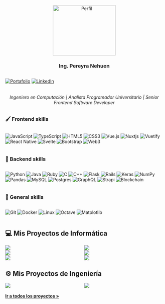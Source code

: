 <div align="center">
  <a href="https://pereyranehuen.netlify.app">
    <img src="https://pereyranehuen.netlify.app/_nuxt/img/perfil.c6a862e.png" alt="Perfil" width="200" height="160">
  </a>
  <h3 align="center">Ing. Pereyra Nehuen</h3>
  <div style=" display: flex;justify-content:space-between;">
  
  [![Portafolio](https://img.shields.io/badge/Portfolio-%23000000.svg?style=for-the-badge&logo=nuxtdotjs&logoColor=c5e1a5)](https://pereyranehuen.netlify.app)
  [![LinkedIn](https://img.shields.io/badge/linkedin-%230077B5.svg?style=for-the-badge&logo=linkedin&logoColor=white)](https://www.linkedin.com/in/nehuen-pereyra-014b24160/)
</div>
  <h6 align="center">Ingeniero en Computación | Analista Programador Universitario | Senior Frontend Software Developer</h3>
</div>

### 🖌️ Frontend skills
<div style=" display: flex;">

![JavaScript](https://img.shields.io/badge/javascript-%23323330.svg?style=for-the-badge&logo=javascript&logoColor=%23F7DF1E)
![TypeScript](https://img.shields.io/badge/typescript-%23007ACC.svg?style=for-the-badge&logo=typescript&logoColor=white)
![HTML5](https://img.shields.io/badge/html5-%23E34F26.svg?style=for-the-badge&logo=html5&logoColor=white)
![CSS3](https://img.shields.io/badge/css3-%231572B6.svg?style=for-the-badge&logo=css3&logoColor=white)
![Vue.js](https://img.shields.io/badge/vuejs-%2335495e.svg?style=for-the-badge&logo=vuedotjs&logoColor=%234FC08D)
![Nuxtjs](https://img.shields.io/badge/Nuxt-002E3B?style=for-the-badge&logo=nuxtdotjs&logoColor=#00DC82)
![Vuetify](https://img.shields.io/badge/Vuetify-1867C0?style=for-the-badge&logo=vuetify&logoColor=AEDDFF)
![React Native](https://img.shields.io/badge/react_native-%2320232a.svg?style=for-the-badge&logo=react&logoColor=%2361DAFB)
![Svelte](https://img.shields.io/badge/svelte-%23f1413d.svg?style=for-the-badge&logo=svelte&logoColor=white)
![Bootstrap](https://img.shields.io/badge/bootstrap-%23563D7C.svg?style=for-the-badge&logo=bootstrap&logoColor=white)
![Web3](https://img.shields.io/badge/Web3.js-F16822?logo=web3dotjs&logoColor=fff&style=for-the-badge)
</div>

### 📡 Backend skills
<div style=" display: flex;">

![Python](https://img.shields.io/badge/python-3670A0?style=for-the-badge&logo=python&logoColor=ffdd54)
![Java](https://img.shields.io/badge/java-%23ED8B00.svg?style=for-the-badge&logo=java&logoColor=white)
![Ruby](https://img.shields.io/badge/ruby-%23CC342D.svg?style=for-the-badge&logo=ruby&logoColor=white)
![C](https://img.shields.io/badge/c-%2300599C.svg?style=for-the-badge&logo=c&logoColor=white)
![C++](https://img.shields.io/badge/c++-%2300599C.svg?style=for-the-badge&logo=c%2B%2B&logoColor=white)
![Flask](https://img.shields.io/badge/flask-%23000.svg?style=for-the-badge&logo=flask&logoColor=white)
![Rails](https://img.shields.io/badge/rails-%23CC0000.svg?style=for-the-badge&logo=ruby-on-rails&logoColor=white)
![Keras](https://img.shields.io/badge/Keras-%23D00000.svg?style=for-the-badge&logo=Keras&logoColor=white)
![NumPy](https://img.shields.io/badge/numpy-%23013243.svg?style=for-the-badge&logo=numpy&logoColor=white)
![Pandas](https://img.shields.io/badge/pandas-%23150458.svg?style=for-the-badge&logo=pandas&logoColor=white)
![MySQL](https://img.shields.io/badge/mysql-%2300f.svg?style=for-the-badge&logo=mysql&logoColor=white)
![Postgres](https://img.shields.io/badge/postgres-%23316192.svg?style=for-the-badge&logo=postgresql&logoColor=white)
![GraphQL](https://img.shields.io/badge/-GraphQL-E10098?style=for-the-badge&logo=graphql&logoColor=white)
![Strapi](https://img.shields.io/badge/strapi-%232E7EEA.svg?style=for-the-badge&logo=strapi&logoColor=white)
![Blockchain](https://img.shields.io/badge/Blockchain.com-121D33?logo=blockchaindotcom&logoColor=fff&style=for-the-badge)
</div>


### 🧰 General skills
<div style=" display: flex;">

![Git](https://img.shields.io/badge/git-%23F05033.svg?style=for-the-badge&logo=git&logoColor=white)
![Docker](https://img.shields.io/badge/docker-%230db7ed.svg?style=for-the-badge&logo=docker&logoColor=white)
![Linux](https://img.shields.io/badge/Linux-FCC624?style=for-the-badge&logo=linux&logoColor=black)
![Octave](https://img.shields.io/badge/OCTAVE-darkblue?style=for-the-badge&logo=octave&logoColor=fcd683)
![Matplotlib](https://img.shields.io/badge/Matplotlib-%23ffffff.svg?style=for-the-badge&logo=Matplotlib&logoColor=black)
</div>

## 💻 Mis Proyectos de Informática
<div style="display: grid;grid-template-columns: auto auto;">

<a href="https://github.com/nehuenpereyra/manage-token-erc-20">
  <img align="center" src="https://github-readme-stats.vercel.app/api/pin/?username=nehuenpereyra&repo=manage-token-erc-20&theme=dark" />
</a>

<a href="https://github.com/midusi/spectrogram">
  <img align="center" src="https://github-readme-stats.vercel.app/api/pin/?username=midusi&repo=spectrogram&theme=dark" />
</a>
  
<a href="https://github.com/nehuenpereyra/Sistema-Gestion-Catedras-y-Oficinas">
  <img align="center" src="https://github-readme-stats.vercel.app/api/pin/?username=nehuenpereyra&repo=Sistema-Gestion-Catedras-y-Oficinas&theme=dark" />
</a>

<a href="https://github.com/nehuenpereyra/Sistema-Gestion-Centros-de-Ayuda-y-Turnos">
  <img align="center" src="https://github-readme-stats.vercel.app/api/pin/?username=nehuenpereyra&repo=Sistema-Gestion-Centros-de-Ayuda-y-Turnos&theme=dark" />
</a>
  
<a href="https://github.com/nehuenpereyra/Kanpai-Map">
  <img align="center" src="https://github-readme-stats.vercel.app/api/pin/?username=nehuenpereyra&repo=Kanpai-Map&theme=dark" />
</a>

<a href="https://github.com/nehuenpereyra/Bookflix-2019">
  <img align="center" src="https://github-readme-stats.vercel.app/api/pin/?username=nehuenpereyra&repo=Bookflix-2019&theme=dark" />
</a>

</div>

## ⚙️ Mis Proyectos de Ingeniería

<div style="display: grid;grid-template-columns: auto auto;">

<a href="https://github.com/nehuenpereyra/Microcontroladores-MC9S08SH8">
  <img align="center" src="https://github-readme-stats.vercel.app/api/pin/?username=nehuenpereyra&repo=Microcontroladores-MC9S08SH8&theme=dark" />
</a>

<a href="https://github.com/nehuenpereyra/Comunicaciones-Demodulacion-FM">
  <img align="center" src="https://github-readme-stats.vercel.app/api/pin/?username=nehuenpereyra&repo=Comunicaciones-Demodulacion-FM&theme=dark" />
</a>

</div>
<br>
<a href="https://pereyranehuen.netlify.app/#portfolio" title="Proyectos"><strong>Ir a todos los proyectos »</strong></a>
